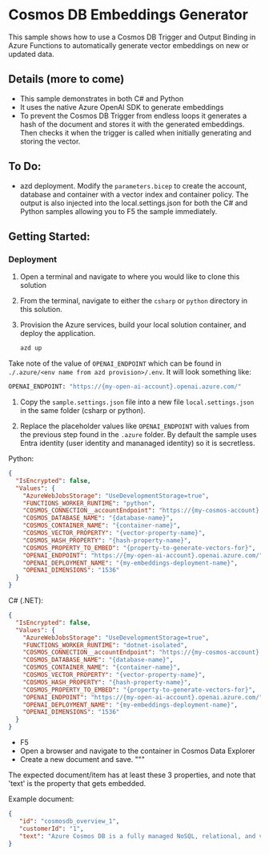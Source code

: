 # Cosmos DB Embeddings Generator

This sample shows how to use a Cosmos DB Trigger and Output Binding in Azure Functions to automatically generate vector embeddings on new or updated data.

## Details (more to come)
- This sample demonstrates in both C# and Python
- It uses the native Azure OpenAI SDK to generate embeddings
- To prevent the Cosmos DB Trigger from endless loops it generates a hash of the document and stores it with the generated embeddings. Then checks it when the trigger is called when initially generating and storing the vector.

## To Do:
- azd deployment. Modify the `parameters.bicep` to create the account, database and container with a vector index and container policy. The output is also injected into the local.settings.json for both the C# and Python samples allowing you to F5 the sample immediately.

## Getting Started:

### Deployment

1. Open a terminal and navigate to where you would like to clone this solution

1. From the terminal, navigate to either the `csharp` or `python` directory in this solution.

1. Provision the Azure services, build your local solution container, and deploy the application.

   ```bash
   azd up
   ```

Take note of the value of `OPENAI_ENDPOINT` which can be found in `./.azure/<env name from azd provision>/.env`.  It will look something like:

```bash
OPENAI_ENDPOINT: "https://{my-open-ai-account}.openai.azure.com/"
```

1. Copy the `sample.settings.json` file into a new file `local.settings.json` in the same folder (csharp or python).  

1. Replace the placeholder values like `OPENAI_ENDPOINT` with values from the previous step found in the `.azure` folder.  By default the sample uses Entra identity (user identity and mananaged identity) so it is secretless.

Python:
```json
{
  "IsEncrypted": false,
  "Values": {
    "AzureWebJobsStorage": "UseDevelopmentStorage=true",
    "FUNCTIONS_WORKER_RUNTIME": "python",
    "COSMOS_CONNECTION__accountEndpoint": "https://{my-cosmos-account}.documents.azure.com:443/",
    "COSMOS_DATABASE_NAME": "{database-name}",
    "COSMOS_CONTAINER_NAME": "{container-name}",
    "COSMOS_VECTOR_PROPERTY": "{vector-property-name}",
    "COSMOS_HASH_PROPERTY": "{hash-property-name}",
    "COSMOS_PROPERTY_TO_EMBED": "{property-to-generate-vectors-for}",
    "OPENAI_ENDPOINT": "https://{my-open-ai-account}.openai.azure.com/",
    "OPENAI_DEPLOYMENT_NAME": "{my-embeddings-deployment-name}",
    "OPENAI_DIMENSIONS": "1536"
  }
}
```

C# (.NET):
```json
{
  "IsEncrypted": false,
  "Values": {
    "AzureWebJobsStorage": "UseDevelopmentStorage=true",
    "FUNCTIONS_WORKER_RUNTIME": "dotnet-isolated",
    "COSMOS_CONNECTION__accountEndpoint": "https://{my-cosmos-account}.documents.azure.com:443/",
    "COSMOS_DATABASE_NAME": "{database-name}",
    "COSMOS_CONTAINER_NAME": "{container-name}",
    "COSMOS_VECTOR_PROPERTY": "{vector-property-name}",
    "COSMOS_HASH_PROPERTY": "{hash-property-name}",
    "COSMOS_PROPERTY_TO_EMBED": "{property-to-generate-vectors-for}",
    "OPENAI_ENDPOINT": "https://{my-open-ai-account}.openai.azure.com/",
    "OPENAI_DEPLOYMENT_NAME": "{my-embeddings-deployment-name}",
    "OPENAI_DIMENSIONS": "1536"
  }
}
```

- F5
- Open a browser and navigate to the container in Cosmos Data Explorer
- Create a new document and save.      """

The expected document/item has at least these 3 properties, and note that 'text' 
is the property that gets embedded.

Example document:
```json
{
   "id": "cosmosdb_overview_1",
   "customerId": "1",
   "text": "Azure Cosmos DB is a fully managed NoSQL, relational, and vector database. It offers single-digit millisecond response times, automatic and instant scalability, along with guaranteed speed at any scale. Business continuity is assured with SLA-backed availability and enterprise-grade security."
}
```
